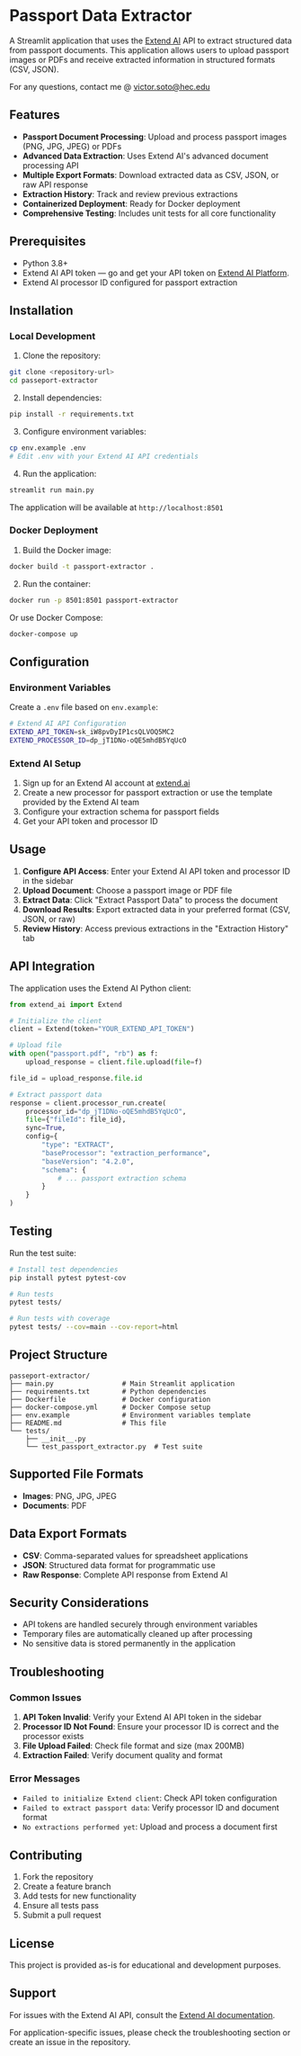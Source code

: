 # Passport Data Extractor

A Streamlit application that uses the [Extend AI](https://extend.ai) API to extract structured data from passport documents. This application allows users to upload passport images or PDFs and receive extracted information in structured formats (CSV, JSON).

For any questions, contact me @ victor.soto@hec.edu

## Features

- **Passport Document Processing**: Upload and process passport images (PNG, JPG, JPEG) or PDFs
- **Advanced Data Extraction**: Uses Extend AI's advanced document processing API
- **Multiple Export Formats**: Download extracted data as CSV, JSON, or raw API response
- **Extraction History**: Track and review previous extractions
- **Containerized Deployment**: Ready for Docker deployment
- **Comprehensive Testing**: Includes unit tests for all core functionality

## Prerequisites

- Python 3.8+
- Extend AI API token — go and get your API token on [Extend AI Platform](https://extend.ai).
- Extend AI processor ID configured for passport extraction

## Installation

### Local Development

1. Clone the repository:
```bash
git clone <repository-url>
cd passeport-extractor
```

2. Install dependencies:
```bash
pip install -r requirements.txt
```

3. Configure environment variables:
```bash
cp env.example .env
# Edit .env with your Extend AI API credentials
```

4. Run the application:
```bash
streamlit run main.py
```

The application will be available at `http://localhost:8501`

### Docker Deployment

1. Build the Docker image:
```bash
docker build -t passport-extractor .
```

2. Run the container:
```bash
docker run -p 8501:8501 passport-extractor
```

Or use Docker Compose:
```bash
docker-compose up
```

## Configuration

### Environment Variables

Create a `.env` file based on `env.example`:

```bash
# Extend AI API Configuration
EXTEND_API_TOKEN=sk_iW8pvDyIP1csQLVOQ5MC2
EXTEND_PROCESSOR_ID=dp_jT1DNo-oQE5mhdB5YqUcO
```

### Extend AI Setup

1. Sign up for an Extend AI account at [extend.ai](https://extend.ai)
2. Create a new processor for passport extraction or use the template provided by the Extend AI team
3. Configure your extraction schema for passport fields
4. Get your API token and processor ID

## Usage

1. **Configure API Access**: Enter your Extend AI API token and processor ID in the sidebar
2. **Upload Document**: Choose a passport image or PDF file
3. **Extract Data**: Click "Extract Passport Data" to process the document
4. **Download Results**: Export extracted data in your preferred format (CSV, JSON, or raw)
5. **Review History**: Access previous extractions in the "Extraction History" tab

## API Integration

The application uses the Extend AI Python client:

```python
from extend_ai import Extend

# Initialize the client
client = Extend(token="YOUR_EXTEND_API_TOKEN")

# Upload file
with open("passport.pdf", "rb") as f:
    upload_response = client.file.upload(file=f)

file_id = upload_response.file.id

# Extract passport data
response = client.processor_run.create(
    processor_id="dp_jT1DNo-oQE5mhdB5YqUcO",
    file={"fileId": file_id},
    sync=True,
    config={
        "type": "EXTRACT",
        "baseProcessor": "extraction_performance",
        "baseVersion": "4.2.0",
        "schema": {
            # ... passport extraction schema
        }
    }
)
```

## Testing

Run the test suite:

```bash
# Install test dependencies
pip install pytest pytest-cov

# Run tests
pytest tests/

# Run tests with coverage
pytest tests/ --cov=main --cov-report=html
```

## Project Structure

```
passeport-extractor/
├── main.py                 # Main Streamlit application
├── requirements.txt        # Python dependencies
├── Dockerfile              # Docker configuration
├── docker-compose.yml      # Docker Compose setup
├── env.example             # Environment variables template
├── README.md               # This file
└── tests/
    ├── __init__.py
    └── test_passport_extractor.py  # Test suite
```

## Supported File Formats

- **Images**: PNG, JPG, JPEG
- **Documents**: PDF

## Data Export Formats

- **CSV**: Comma-separated values for spreadsheet applications
- **JSON**: Structured data format for programmatic use
- **Raw Response**: Complete API response from Extend AI

## Security Considerations

- API tokens are handled securely through environment variables
- Temporary files are automatically cleaned up after processing
- No sensitive data is stored permanently in the application

## Troubleshooting

### Common Issues

1. **API Token Invalid**: Verify your Extend AI API token in the sidebar
2. **Processor ID Not Found**: Ensure your processor ID is correct and the processor exists
3. **File Upload Failed**: Check file format and size (max 200MB)
4. **Extraction Failed**: Verify document quality and format

### Error Messages

- `Failed to initialize Extend client`: Check API token configuration
- `Failed to extract passport data`: Verify processor ID and document format
- `No extractions performed yet`: Upload and process a document first

## Contributing

1. Fork the repository
2. Create a feature branch
3. Add tests for new functionality
4. Ensure all tests pass
5. Submit a pull request

## License

This project is provided as-is for educational and development purposes.

## Support

For issues with the Extend AI API, consult the [Extend AI documentation](https://extend.ai/docs).

For application-specific issues, please check the troubleshooting section or create an issue in the repository.